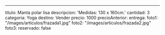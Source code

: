 ---
titulo: Manta polar lisa
descripcion: 'Medidas: 130 x 160cm.'
cantidad: 3
categoria: Yoga
destino: Vender
precio: 1000
precioAnterior:
entrega:
foto1: "/images/articulos/frazada1.jpg"
foto2: "/images/articulos/frazada2.jpg"
foto3:
reservado: false
